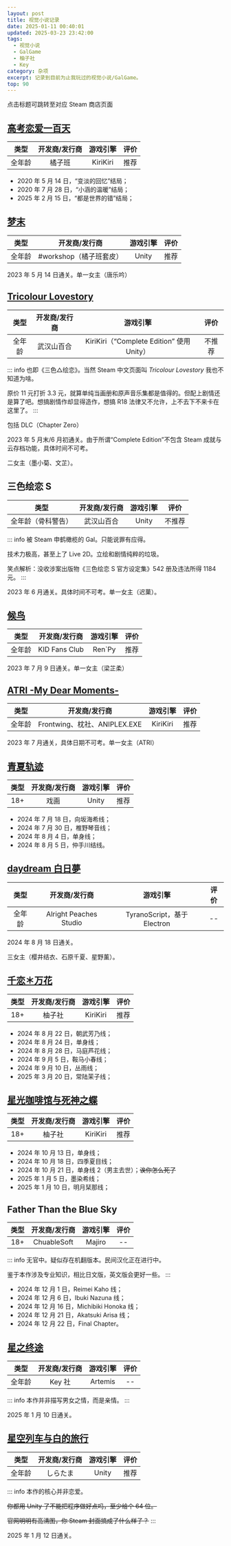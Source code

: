```yaml
---
layout: post
title: 视觉小说记录
date: 2025-01-11 00:40:01
updated: 2025-03-23 23:42:00
tags:
  - 视觉小说
  - GalGame
  - 柚子社
  - Key
category: 杂项
excerpt: 记录到目前为止我玩过的视觉小说/GalGame。
top: 90
---
```


点击标题可跳转至对应 Steam 商店页面

## [高考恋爱一百天](https://store.steampowered.com/app/347620/_/)

|类型|开发商/发行商|游戏引擎|评价|
|:--:|:--:|:--:|:--:|
|全年龄|橘子班|KiriKiri|推荐|

- 2020 年 5 月 14 日，“变淡的回忆”结局；
- 2020 年 7 月 28 日，“小涵的温暖”结局；
- 2025 年 2 月 15 日，“都是世界的错”结局；

## [梦末](https://store.steampowered.com/app/944020/_/)

|类型|开发商/发行商|游戏引擎|评价|
|:--:|:--:|:--:|:--:|
|全年龄|#workshop（橘子班套皮）|Unity|推荐|

2023 年 5 月 14 日通关。单一女主（唐乐吟）

## [Tricolour Lovestory](https://store.steampowered.com/app/668630/Tricolour_Lovestory/)

|类型|开发商/发行商|游戏引擎|评价|
|:--:|:--:|:--:|:--:|
|全年龄|武汉山百合|KiriKiri（“Complete Edition” 使用 Unity）|不推荐|

::: info
也即《三色△绘恋》。当然 Steam 中文页面叫 *Tricolour Lovestory* 我也不知道为啥。

原价 11 元打折 3.3 元，就算单纯当画册和原声音乐集都是值得的。但配上剧情还是算了吧。想搞剧情作却显得造作，想搞 R18 法律又不允许，上不去下不来卡在这里了。
:::

包括 DLC（Chapter Zero）

2023 年 5 月末/6 月初通关。由于所谓“Complete Edition”不包含 Steam 成就与云存档功能，具体时间不可考。

二女主（墨小菊、文芷）。

## 三色绘恋 S

|类型|开发商/发行商|游戏引擎|评价|
|:--:|:--:|:--:|:--:|
|全年龄（骨科警告）|武汉山百合|Unity|不推荐|

::: info
被 Steam 申鹤橄榄的 Gal。只能说罪有应得。

技术力极高，甚至上了 Live 2D。立绘和剧情纯粹的垃圾。

笑点解析：没收涉案出版物《三色绘恋 S 官方设定集》542 册及违法所得 1184 元。
:::

2023 年 6 月通关。具体时间不可考。单一女主（迟菓）。

## [候鸟](https://store.steampowered.com/app/1765350/_/)

|类型|开发商/发行商|游戏引擎|评价|
|:--:|:--:|:--:|:--:|
|全年龄|KID Fans Club|Ren`Py|推荐|

2023 年 7 月 9 日通关。单一女主（梁芷柔）

## [ATRI -My Dear Moments-](https://store.steampowered.com/app/1230140/ATRI_My_Dear_Moments/)

|类型|开发商/发行商|游戏引擎|评价|
|:--:|:--:|:--:|:--:|
|全年龄|Frontwing、枕社、ANIPLEX.EXE|KiriKiri|推荐|

2023 年 7 月通关，具体日期不可考。单一女主（ATRI）

## [青夏轨迹](https://store.steampowered.com/app/2185770/_/)

|类型|开发商/发行商|游戏引擎|评价|
|:--:|:--:|:--:|:--:|
|18+|戏画|Unity|推荐|

- 2024 年 7 月 18 日，向坂海希线；
- 2024 年 7 月 30 日，椎野琴音线；
- 2024 年 8 月 4 日，单身线；
- 2024 年 8 月 5 日，仲手川结线。

## [daydream 白日夢](https://store.steampowered.com/app/1903370/daydream/)

|类型|开发商/发行商|游戏引擎|评价|
|:--:|:--:|:--:|:--:|
|全年龄|Alright Peaches Studio|TyranoScript，基于 Electron|--|

2024 年 8 月 18 日通关。

三女主（樱井结衣、石原千夏、星野薰）。

## [千恋＊万花](https://store.steampowered.com/app/1144400/_/)

|类型|开发商/发行商|游戏引擎|评价|
|:--:|:--:|:--:|:--:|
|18+|柚子社|KiriKiri|推荐|

- 2024 年 8 月 22 日，朝武芳乃线；
- 2024 年 8 月 24 日，单身线；
- 2024 年 8 月 28 日，马庭芦花线；
- 2024 年 9 月 5 日，鞍马小春线；
- 2024 年 9 月 10 日，丛雨线；
- 2025 年 3 月 20 日，常陆茉子线；

## [星光咖啡馆与死神之蝶](https://store.steampowered.com/app/1829980/_/)

|类型|开发商/发行商|游戏引擎|评价|
|:--:|:--:|:--:|:--:|
|18+|柚子社|KiriKiri|推荐|

- 2024 年 10 月 13 日，单身线；
- 2024 年 10 月 18 日，四季夏目线；
- 2024 年 10 月 21 日，单身线 2（男主去世）；~~诶你怎么死了~~
- 2025 年 1 月 5 日，墨染希线；
- 2025 年 1 月 10 日，明月栞那线；

## Father Than the Blue Sky

|类型|开发商/发行商|游戏引擎|评价|
|:--:|:--:|:--:|:--:|
|18+|ChuableSoft|Majiro|--|

::: info
无官中。疑似存在机翻版本。民间汉化正在进行中。

鉴于本作涉及专业知识，相比日文版，英文版会更好一些。
:::

- 2024 年 12 月 1 日，Reimei Kaho 线；
- 2024 年 12 月 6 日，Ibuki Nazuna 线；
- 2024 年 12 月 16 日，Michibiki Honoka 线；
- 2024 年 12 月 21 日，Akatsuki Arisa 线；
- 2024 年 12 月 22 日，Final Chapter。

## [星之终途](https://store.steampowered.com/app/2510770/_/)

|类型|开发商/发行商|游戏引擎|评价|
|:--:|:--:|:--:|:--:|
|全年龄|Key 社|Artemis|--|

::: info
本作并非描写男女之情，而是亲情。
:::

2025 年 1 月 10 日通关。

## [星空列车与白的旅行](https://store.steampowered.com/app/1567800/_/)

|类型|开发商/发行商|游戏引擎|评价|
|:--:|:--:|:--:|:--:|
|全年龄|しらたま|Unity|推荐|

::: info
本作的核心并非恋爱。

~~你都用 Unity 了不能把程序做好点吗，至少给个 64 位。~~

~~官网明明有高清图，你 Steam 封面搞成了什么样子？~~
:::

2025 年 1 月 12 日通关。
